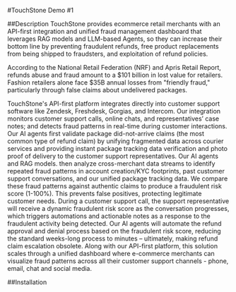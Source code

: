 #TouchStone Demo #1

##Description 
TouchStone provides ecommerce retail merchants with an API-first integration and unified fraud management dashboard that leverages RAG models and LLM-based Agents, so they can increase their bottom line by preventing fraudulent refunds, free product replacements from being shipped to fraudsters, and exploitation of refund policies.

According to the National Retail Federation (NRF) and Apris Retail Report, refunds abuse and fraud amount to a $101 billion in lost value for retailers. Fashion retailers alone face $35B annual losses from "friendly fraud," particularly through false claims about undelivered packages.

TouchStone's API-first platform integrates directly into customer support software like Zendesk, Freshdesk, Gorgias, and Intercom. Our integration monitors customer support calls, online chats, and representatives’ case notes; and detects fraud patterns in real-time during customer interactions. Our AI agents first validate package did-not-arrive claims (the most common type of refund claim) by unifying fragmented data across courier services and providing instant package tracking data verification and photo proof of delivery to the customer support representatives. Our AI agents and RAG models. then analyze cross-merchant data streams to identify repeated fraud patterns in account creation/KYC footprints, past customer support conversations, and our unified package tracking data. We compare these fraud patterns against authentic claims to produce a fraudulent risk score (1-100%). This prevents false positives, protecting legitimate customer needs. 
During a customer support call, the support representative will receive a dynamic fraudulent risk score as the conversation progresses, which triggers automations and actionable notes as a response to the fraudulent activity being detected. Our AI agents will automate the refund approval and denial process based on the fraudulent risk score, reducing the standard weeks-long process to minutes – ultimately, making refund claim escalation obsolete. Along with our API-first platform, this solution scales through a unified dashboard where e-commerce merchants can visualize fraud patterns across all their customer support channels - phone, email, chat and social media.

##Installation
